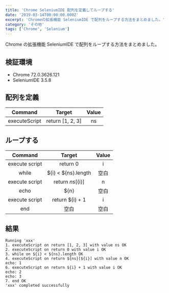```yaml
---
title: 'Chrome SeleniumIDE 配列を定義してループする'
date: '2019-03-14T00:00:00.000Z'
excerpt: 'Chromeの拡張機能 SeleniumIDE で配列をループする方法をまとめました。'
category: 'その他'
tags: ['Chrome', 'Selenium']
---
```


Chrome の拡張機能 SeleniumIDE で配列をループする方法をまとめました。

## 検証環境

- Chrome 72.0.3626.121
- SeleniumIDE 3.5.8

## 配列を定義

|    Command    |      Target      | Value |
| :-----------: | :--------------: | :---: |
| executeScript | return [1, 2, 3] |  ns   |

## ループする

|    Command     |       Target        | Value |
| :------------: | :-----------------: | :---: |
| execute script |      return 0       |   i   |
|     while      | ${i} < ${ns}.length | 空白  |
| execute script | return ${ns}[${i}]  |   n   |
|      echo      |        ${n}         | 空白  |
| execute script |   return ${i} + 1   |   i   |
|      end       |        空白         | 空白  |

## 結果

```
Running 'xxx'
1. executeScript on return [1, 2, 3] with value ns OK
2. executeScript on return 0 with value i OK
3. while on ${i} < ${ns}.length OK
4. executeScript on return ${ns}[${i}] with value n OK
echo: 1
6. executeScript on return ${i} + 1 with value i OK
echo: 2
echo: 3
7. end OK
'xxx' completed successfully
```
